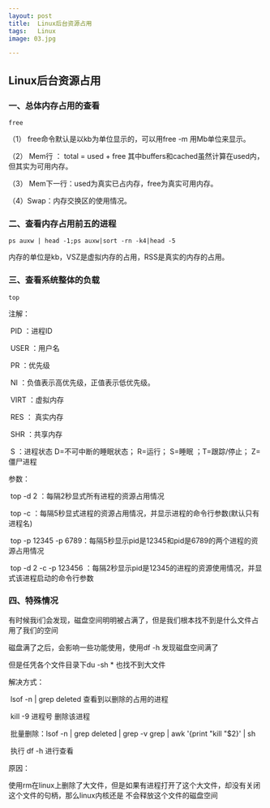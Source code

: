 ```yaml
---
layout: post
title:  Linux后台资源占用
tags:   Linux
image: 03.jpg

---
```


## Linux后台资源占用

### 一、总体内存占用的查看

```shell
free
```

（1） free命令默认是以kb为单位显示的，可以用free -m 用Mb单位来显示。

（2） Mem行 ： total = used + free 其中buffers和cached虽然计算在used内， 但其实为可用内存。

（3） Mem下一行：used为真实已占内存，free为真实可用内存。

（4）Swap：内存交换区的使用情况。

### 二、查看内存占用前五的进程

```shell
ps auxw | head -1;ps auxw|sort -rn -k4|head -5
```

 内存的单位是kb，VSZ是虚拟内存的占用，RSS是真实的内存的占用。

### 三、查看系统整体的负载

```shell
top
```

注解：

​	PID ：进程ID

​	USER ：用户名

​	PR ：优先级

​	NI ：负值表示高优先级，正值表示低优先级。

​	VIRT ：虚拟内存

​	RES ： 真实内存

​	SHR ：共享内存

​	S ：进程状态 D=不可中断的睡眠状态； R=运行； S=睡眠 ；T=跟踪/停止； Z=僵尸进程



参数：

​	top -d 2 ：每隔2秒显式所有进程的资源占用情况

​	top -c ：每隔5秒显式进程的资源占用情况，并显示进程的命令行参数(默认只有进程名)

​	top -p 12345 -p 6789：每隔5秒显示pid是12345和pid是6789的两个进程的资源占用情况

​	top -d 2 -c -p 123456 ：每隔2秒显示pid是12345的进程的资源使用情况，并显式该进程启动的命令行参数

### 四、特殊情况

有时候我i们会发现，磁盘空间明明被占满了，但是我们根本找不到是什么文件占用了我们的空间

磁盘满了之后，会影响一些功能使用，使用df -h 发现磁盘空间满了

但是任凭各个文件目录下du -sh * 也找不到大文件

解决方式：

​	lsof -n | grep deleted 查看到以删除的占用的进程

​	kill -9 进程号 删除该进程

​	批量删除：lsof -n | grep deleted | grep -v grep | awk '{print "kill "$2}' | sh

​	执行 df -h 进行查看

原因：

​	使用rm在linux上删除了大文件，但是如果有进程打开了这个大文件，却没有关闭这个文件的句柄，那么linux内核还是	不会释放这个文件的磁盘空间
